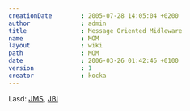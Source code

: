 ```yaml
---
creationDate        : 2005-07-28 14:05:04 +0200 
author              : admin 
title               : Message Oriented Midleware 
name                : MOM 
layout              : wiki 
path                : MOM 
date                : 2006-03-26 01:42:46 +0100 
version             : 1 
creator             : kocka 
---
```

Lasd: [JMS](JMS.html), [JBI](JBI.html)
